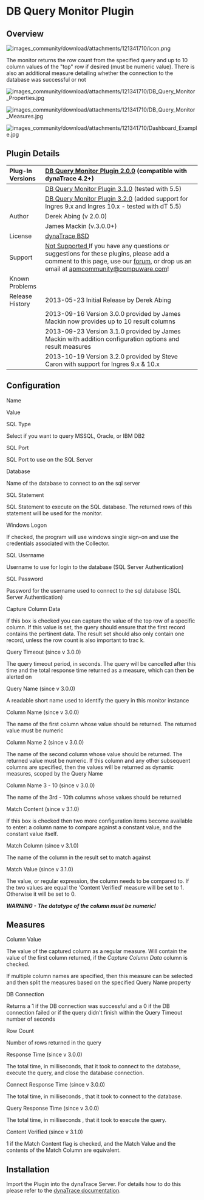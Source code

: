 # DB Query Monitor Plugin

## Overview

![images_community/download/attachments/121341710/icon.png](images_community/download/attachments/121341710/icon.png)

The monitor returns the row count from the specified query and up to 10 column values of the "top" row if desired (must be numeric value). There is also an additional measure detailing whether the
connection to the database was successful or not

![images_community/download/attachments/121341710/DB_Query_Monitor_Properties.jpg](images_community/download/attachments/121341710/DB_Query_Monitor_Properties.jpg)

![images_community/download/attachments/121341710/DB_Query_Monitor_Measures.jpg](images_community/download/attachments/121341710/DB_Query_Monitor_Measures.jpg)

![images_community/download/attachments/121341710/Dashboard_Example.jpg](images_community/download/attachments/121341710/Dashboard_Example.jpg)

## Plugin Details

| Plug-In Versions | [DB Query Monitor Plugin 2.0.0](com.db.tabmon_2.0.0.jar) (compatible with dynaTrace 4.2+)
| :--- | :---
| |[DB Query Monitor Plugin 3.1.0](com.db.tabmon_3.1.0.jar) (tested with 5.5)
| |[DB Query Monitor Plugin 3.2.0](com.db.tabmon_3.2.0.jar) (added support for Ingres 9.x and Ingres 10.x - tested with dT 5.5)
| Author |Derek Abing (v 2.0.0)
| |James Mackin (v.3.0.0+)
| License |[dynaTrace BSD](dynaTraceBSD.txt)
| Support | [Not Supported ](https://community.compuwareapm.com/community/display/DL/Support+Levels#SupportLevels-Community) If you have any questions or suggestions for these plugins, please add a comment to this page, use our           [forum](https://community.dynatrace.com/community/pages/viewpage.action?pageId=46628918), or drop us an email at [apmcommunity@compuware.com](mailto:apmcommunity@compuware.com)!
| Known Problems |
| Release History | 2013-05-23 Initial Release by Derek Abing
| |2013-09-16 Version 3.0.0 provided by James Mackin now provides up to 10 result columns
| |2013-09-23 Version 3.1.0 provided by James Mackin with addition configuration options and result measures
| | 2013-10-19 Version 3.2.0 provided by Steve Caron with support for Ingres 9.x & 10.x

## Configuration

Name

Value

SQL Type

Select if you want to query MSSQL, Oracle, or IBM DB2

SQL Port

SQL Port to use on the SQL Server

Database

Name of the database to connect to on the sql server

SQL Statement

SQL Statement to execute on the SQL database. The returned rows of this statement will be used for the monitor.

Windows Logon

If checked, the program will use windows single sign-on and use the credentials associated with the Collector.

SQL Username

Username to use for login to the database (SQL Server Authentication)

SQL Password

Password for the username used to connect to the sql database (SQL Server Authentication)

Capture Column Data

If this box is checked you can capture the value of the top row of a specific column. If this value is set, the query should ensure that the first record contains the pertinent data. The result set
should also only contain one record, unless the row count is also important to trac  k.

Query Timeout  (since v 3.0.0)

The query timeout period, in seconds. The query will be cancelled after this time and the total response time returned as a measure, which can then be alerted on

Query Name  (since v 3.0.0)

A readable short name used to identify the query in this monitor instance

Column Name  (since v 3.0.0)

The name of the first column whose value should be returned. The returned value must be numeric

Column Name 2  (since v 3.0.0)

The name of the second column whose value should be returned. The returned value must be numeric. If this column and any other subsequent columns are specified, then the values will be returned as
dynamic measures, scoped by the Query Name

Column Name 3 - 10  (since v 3.0.0)

The name of the 3rd - 10th columns whose values should be returned

Match Content (since v 3.1.0)

If this box is checked then two more configuration items become available to enter: a column name to compare against a constant value, and the constant value itself.

Match Column (since v 3.1.0)

The name of the column in the result set to match against

Match Value (since v 3.1.0)

The value, or regular expression, the column needs to be compared to. If the two values are equal the 'Content Verified' measure will be set to 1. Otherwise it will be set to 0.

*****WARNING - The datatype of the column must be numeric!***** 

## Measures

Column Value

The value of the captured column as a regular measure. Will contain the value of the first column returned, if the _Capture Column Data_ column is checked.

If multiple column names are specified, then this measure can be selected and then split the measures based on the specified Query Name property

DB Connection

Returns a 1 if the DB connection was successful and a 0 if the DB connection failed or if the query didn't finish within the Query Timeout number of seconds

Row Count

Number of rows returned in the query

Response Time (since v 3.0.0)

The total time, in milliseconds, that it took to connect to the database, execute the query, and close the database connection.

Connect Response Time  (since v 3.0.0)

The total time, in  milliseconds  , that it took to connect to the database.

Query Response Time  (since v 3.0.0)

The total time, in  milliseconds  , that it took to execute the query.

Content Verified (since v 3.1.0)

1 if the Match Content flag is checked, and the Match Value and the contents of the Match Column are equivalent.

## Installation

Import the Plugin into the dynaTrace Server. For details how to do this please refer to the [dynaTrace documentation](https://community.compuwareapm.com/community/display/DOCDT50/Manage+and+Develop+User+Plugins).


